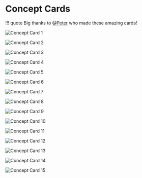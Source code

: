 # Concept Cards

!!! quote
    Big thanks to [@Peter](https://community.makeroid.io/u/Peter) who made these amazing cards!

![Concept Card 1](/assets/other/resources/makeroidconceptcard01.png)

![Concept Card 2](/assets/other/resources/makeroidconceptcard02.png)

![Concept Card 3](/assets/other/resources/makeroidconceptcard03.png)

![Concept Card 4](/assets/other/resources/makeroidconceptcard04.png)

![Concept Card 5](/assets/other/resources/makeroidconceptcard05.png)

![Concept Card 6](/assets/other/resources/makeroidconceptcard06.png)

![Concept Card 7](/assets/other/resources/makeroidconceptcard07.png)

![Concept Card 8](/assets/other/resources/makeroidconceptcard08.png)

![Concept Card 9](/assets/other/resources/makeroidconceptcard09.png)

![Concept Card 10](/assets/other/resources/makeroidconceptcard10.png)

![Concept Card 11](/assets/other/resources/makeroidconceptcard11.png)

![Concept Card 12](/assets/other/resources/makeroidconceptcard12.png)

![Concept Card 13](/assets/other/resources/makeroidconceptcard13.png)

![Concept Card 14](/assets/other/resources/makeroidconceptcard14.png)

![Concept Card 15](/assets/other/resources/makeroidconceptcard15.png)
